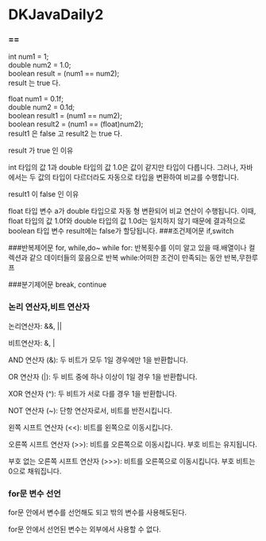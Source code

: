 # DKJavaDaily2

### ==
int num1 = 1;<br>
double num2 = 1.0;<br>
boolean result = (num1 == num2);<br>
result 는 true 다.

float num1 = 0.1f;<br>
double num2 = 0.1d;<br>
boolean result1 = (num1 == num2);<br>
boolean result2 = (num1 == (float)num2);<br>
result1 은 false 고 result2 는 true 다.

result 가 true 인 이유

int 타입의 값 1과 double 타입의 값 1.0은 값이 같지만 타입이 다릅니다. 
그러나, 자바에서는 두 값의 타입이 다르더라도 자동으로 타입을 변환하여 비교를 수행합니다.

result1 이 false 인 이유 

float 타입 변수 a가 double 타입으로 자동 형 변환되어 비교 연산이 수행됩니다. 이때, float 타입의 값 1.0f와 double 타입의 값 1.0d는 일치하지 않기 때문에 결과적으로 boolean 타입 변수 result에는 false가 할당됩니다.
###조건제어문
if,switch

###반복제어문
for, while,do~ while
for: 반복횟수를 이미 알고 있을 때.배열이나 컬렉션과 같으 데이터들의 뭈음으로 반복
while:어떠한 조건이 만족되는 동안 반복,무한루프

###분기제어문
break, continue

### 논리 연산자,비트 연산자
논리연산자: &&, ||

비트연산자: &, |

AND 연산자 (&): 두 비트가 모두 1일 경우에만 1을 반환합니다.

OR 연산자 (|): 두 비트 중에 하나 이상이 1일 경우 1을 반환합니다.

XOR 연산자 (^): 두 비트가 서로 다를 경우 1을 반환합니다.

NOT 연산자 (~): 단항 연산자로서, 비트를 반전시킵니다.

왼쪽 시프트 연산자 (<<): 비트를 왼쪽으로 이동시킵니다.

오른쪽 시프트 연산자 (>>): 비트를 오른쪽으로 이동시킵니다. 부호 비트는 유지됩니다.

부호 없는 오른쪽 시프트 연산자 (>>>): 비트를 오른쪽으로 이동시킵니다. 부호 비트는 0으로 채워집니다.

### for문 변수 선언
for문 안에서 변수를 선언해도 되고 밖의 변수를 사용해도된다.

for문 안에서 선언된 변수는 외부에서 사용할 수 없다.

